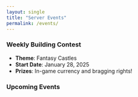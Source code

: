 ```yaml
---
layout: single
title: "Server Events"
permalink: /events/
---
```


### Weekly Building Contest
- **Theme**: Fantasy Castles
- **Start Date**: January 28, 2025
- **Prizes**: In-game currency and bragging rights!

### Upcoming Events

